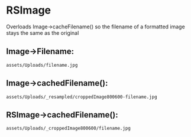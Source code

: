 # RSImage

Overloads Image->cacheFilename() so the filename of a formatted image stays the same as the original

## Image->Filename:
	assets/Uploads/filename.jpg

## Image->cachedFilename():
	assets/Uploads/_resampled/croppedImage800600-filename.jpg

## RSImage->cachedFilename():
	assets/Uploads/_croppedImage800600/filename.jpg